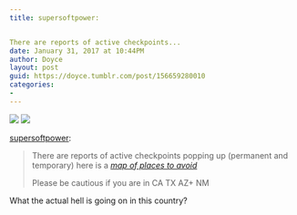 ```yaml
---
title: supersoftpower:


There are reports of active checkpoints...
date: January 31, 2017 at 10:44PM
author: Doyce
layout: post
guid: https://doyce.tumblr.com/post/156659280010
categories:
- 
--- 
```


<img src="https://68.media.tumblr.com/9c36525f7c74c3f9b10c2ed1337c75a0/tumblr_okob8o7R8t1vmg0tmo1_500.png"/> 
  
<img src="https://68.media.tumblr.com/1f54de16183af68fa2d4dd7b55fe90df/tumblr_okob8o7R8t1vmg0tmo2_500.png"/> 
  
<p><a href="https://supersoftpower.tumblr.com/post/156651105164/there-are-reports-of-active-checkpoints-popping-up" class="tumblr_blog" target="_blank">supersoftpower</a>:</p>

<blockquote>
<p>There are reports of active checkpoints popping up (permanent and temporary) here is a <i><a href="https://www.google.com/maps/d/u/0/viewer?mid=1L872WkbWL11Zob-E9Oyk_Zen1Ws&hl=en_US&ll=34.070798019339165%2C-149.05698712500006&z=4" target="_blank">map of places to avoid</a></i></p>
<p>Please be cautious if you are in CA TX AZ+ NM</p>
</blockquote>

<p>What the actual hell is going on in this country?</p> 
